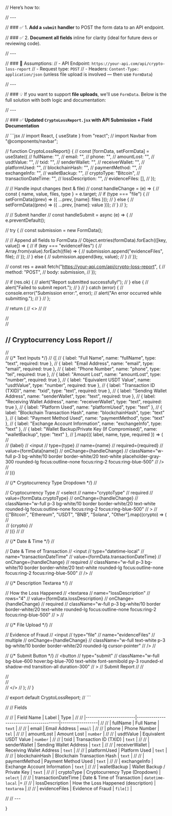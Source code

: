 

// Here’s how to:

// ---

// ### ✅ 1. **Add a `submit` handler** to POST the form data to an API endpoint.

// ### ✅ 2. **Document all fields** inline for clarity (ideal for future devs or reviewing code).

// ---

// ### 🔧 Assumptions:
// - API Endpoint: `https://your-api.com/api/crypto-loss-report`
// - Request type: `POST`
// - Headers: `Content-Type: application/json` (unless file upload is involved — then use `FormData`)

// ---

// ### 💡 If you want to support **file uploads**, we'll use `FormData`. Below is the full solution with both logic and documentation:

// ---

// ### ✅ **Updated `CryptoLossReport.jsx` with API Submission + Field Documentation**

// ```jsx
// import React, { useState } from "react";
// import Navbar from "@components/navbar";

// function CryptoLossReport() {
//   const [formData, setFormData] = useState({
//     fullName: "",
//     email: "",
//     phone: "",
//     amountLost: "",
//     usdtValue: "",
//     txid: "",
//     senderWallet: "",
//     receiverWallet: "",
//     platformUsed: "",
//     blockchainHash: "",
//     paymentMethod: "",
//     exchangeInfo: "",
//     walletBackup: "",
//     cryptoType: "Bitcoin",
//     transactionDateTime: "",
//     lossDescription: "",
//     evidenceFiles: [],
//   });

//   // Handle input changes (text & file)
//   const handleChange = (e) => {
//     const { name, value, files, type } = e.target;
//     if (type === "file") {
//       setFormData((prev) => ({ ...prev, [name]: files }));
//     } else {
//       setFormData((prev) => ({ ...prev, [name]: value }));
//     }
//   };

//   // Submit handler
//   const handleSubmit = async (e) => {
//     e.preventDefault();

//     try {
//       const submission = new FormData();

//       // Append all fields to FormData
//       Object.entries(formData).forEach(([key, value]) => {
//         if (key === "evidenceFiles") {
//           Array.from(value).forEach((file) => {
//             submission.append("evidenceFiles", file);
//           });
//         } else {
//           submission.append(key, value);
//         }
//       });

//       const res = await fetch("https://your-api.com/api/crypto-loss-report", {
//         method: "POST",
//         body: submission,
//       });

//       if (res.ok) {
//         alert("Report submitted successfully!");
//       } else {
//         alert("Failed to submit report.");
//       }
//     } catch (error) {
//       console.error("Submission error:", error);
//       alert("An error occurred while submitting.");
//     }
//   };

//   return (
//     <>
//       <Navbar />
//       <div className="flex justify-center items-center min-h-screen bg-black/10 backdrop-blur-sm p-6">
//         <div className="bg-white/5 text-white border border-white/10 p-8 rounded-2xl shadow-xl w-full max-w-3xl">
//           <h2 className="text-3xl font-bold text-center mb-8">
//             Cryptocurrency Loss Report
//           </h2>
//           <form className="space-y-5" onSubmit={handleSubmit}>
//             {/* Text Inputs */}
//             {[
//               { label: "Full Name", name: "fullName", type: "text", required: true },
//               { label: "Email Address", name: "email", type: "email", required: true },
//               { label: "Phone Number", name: "phone", type: "tel", required: true },
//               { label: "Amount Lost", name: "amountLost", type: "number", required: true },
//               { label: "Equivalent USDT Value", name: "usdtValue", type: "number", required: true },
//               { label: "Transaction ID (TXID)", name: "txid", type: "text", required: true },
//               { label: "Sending Wallet Address", name: "senderWallet", type: "text", required: true },
//               { label: "Receiving Wallet Address", name: "receiverWallet", type: "text", required: true },
//               { label: "Platform Used", name: "platformUsed", type: "text" },
//               { label: "Blockchain Transaction Hash", name: "blockchainHash", type: "text" },
//               { label: "Payment Method Used", name: "paymentMethod", type: "text" },
//               { label: "Exchange Account Information", name: "exchangeInfo", type: "text" },
//               { label: "Wallet Backup/Private Key (If Compromised)", name: "walletBackup", type: "text" },
//             ].map(({ label, name, type, required }) => (
//               <div key={name}>
//                 <label className="block text-white mb-1">{label}</label>
//                 <input
//                   type={type}
//                   name={name}
//                   required={required}
//                   value={formData[name]}
//                   onChange={handleChange}
//                   className="w-full p-3 bg-white/10 border border-white/20 text-white placeholder-gray-300 rounded-lg focus:outline-none focus:ring-2 focus:ring-blue-500"
//                 />
//               </div>
//             ))}

//             {/* Cryptocurrency Type Dropdown */}
//             <div>
//               <label className="block text-white mb-1">Cryptocurrency Type</label>
//               <select
//                 name="cryptoType"
//                 required
//                 value={formData.cryptoType}
//                 onChange={handleChange}
//                 className="w-full p-3 bg-white/10 border border-white/20 text-white rounded-lg focus:outline-none focus:ring-2 focus:ring-blue-500"
//               >
//                 {["Bitcoin", "Ethereum", "USDT", "BNB", "Solana", "Other"].map((crypto) => (
//                   <option key={crypto} value={crypto}>
//                     {crypto}
//                   </option>
//                 ))}
//               </select>
//             </div>

//             {/* Date & Time */}
//             <div>
//               <label className="block text-white mb-1">Date & Time of Transaction</label>
//               <input
//                 type="datetime-local"
//                 name="transactionDateTime"
//                 value={formData.transactionDateTime}
//                 onChange={handleChange}
//                 required
//                 className="w-full p-3 bg-white/10 border border-white/20 text-white rounded-lg focus:outline-none focus:ring-2 focus:ring-blue-500"
//               />
//             </div>

//             {/* Description Textarea */}
//             <div>
//               <label className="block text-white mb-1">How the Loss Happened</label>
//               <textarea
//                 name="lossDescription"
//                 rows="4"
//                 value={formData.lossDescription}
//                 onChange={handleChange}
//                 required
//                 className="w-full p-3 bg-white/10 border border-white/20 text-white rounded-lg focus:outline-none focus:ring-2 focus:ring-blue-500"
//               ></textarea>
//             </div>

//             {/* File Upload */}
//             <div>
//               <label className="block text-white mb-1">Evidence of Fraud</label>
//               <input
//                 type="file"
//                 name="evidenceFiles"
//                 multiple
//                 onChange={handleChange}
//                 className="w-full text-white p-3 bg-white/10 border border-white/20 rounded-lg cursor-pointer"
//               />
//             </div>

//             {/* Submit Button */}
//             <button
//               type="submit"
//               className="w-full bg-blue-600 hover:bg-blue-700 text-white font-semibold py-3 rounded-xl shadow-md transition-all duration-300"
//             >
//               Submit Report
//             </button>
//           </form>
//         </div>
//       </div>
//     </>
//   );
// }

// export default CryptoLossReport;
// ```


// // Fields

// // | Field Name             | Label                                 | Type             |
// // |------------------------|----------------------------------------|------------------|
// // | fullName              | Full Name                              | `text`           |
// // | email                 | Email Address                          | `email`          |
// // | phone                 | Phone Number                           | `tel`            |
// // | amountLost            | Amount Lost                            | `number`         |
// // | usdtValue             | Equivalent USDT Value                  | `number`         |
// // | txid                  | Transaction ID (TXID)                  | `text`           |
// // | senderWallet          | Sending Wallet Address                 | `text`           |
// // | receiverWallet        | Receiving Wallet Address               | `text`           |
// // | platformUsed          | Platform Used                          | `text`           |
// // | blockchainHash        | Blockchain Transaction Hash            | `text`           |
// // | paymentMethod         | Payment Method Used                    | `text`           |
// // | exchangeInfo          | Exchange Account Information           | `text`           |
// // | walletBackup          | Wallet Backup / Private Key            | `text`           |
// // | cryptoType            | Cryptocurrency Type (Dropdown)        | `select`         |
// // | transactionDateTime   | Date & Time of Transaction             | `datetime-local` |=
// // | lossDescription       | How the Loss Happened (description)    | `textarea`       |
// // | evidenceFiles         | Evidence of Fraud                      | `file[]`         |

// // ---

}